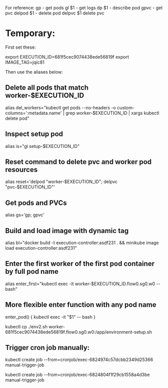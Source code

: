 For reference:
gp - get pods
gl $1 - get logs
dp $1 - describe pod
gpvc - get pvc
delpod $1 - delete pod
delpvc $1 delete pvc


# Temporary:

First set these:

export EXECUTION_ID=681f5cec9074438ede56819f
export IMAGE_TAG=jqic81

Then use the aliases below:

## Delete all pods that match worker-$EXECUTION_ID
alias del_workers="kubectl get pods --no-headers -o custom-columns=':metadata.name' | grep worker-$EXECUTION_ID | xargs kubectl delete pod"

## Inspect setup pod
alias is="gl setup-$EXECUTION_ID"

## Reset command to delete pvc and worker pod resources
alias reset='delpod "worker-$EXECUTION_ID"; delpvc "pvc-$EXECUTION_ID"'


## Get pods and PVCs
alias gs='gp; gpvc'

## Build and load image with dynamic tag
alias bl="docker build -t execution-controller:asdf231 . && minikube image load execution-controller:asdf231"

## Enter the first worker of the first pod container by full pod name
alias enter_first="kubectl exec -it worker-$EXECUTION_ID.flow0.sg0.w0 -- bash"

## More flexible enter function with any pod name
enter_pod() {
  kubectl exec -it "$1" -- bash
}

kubectl cp ./env2.sh worker-681f5cec9074438ede56819f.flow0.sg0.w0:/app/environment-setup.sh


## Trigger cron job manually:
kubectl create job --from=cronjob/exec-6824974c57dcbb2349d25366 manual-trigger-job

kubectl create job --from=cronjob/exec-6824804f1f29cb1558a4d3be manual-trigger-job